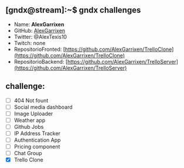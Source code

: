 ## [gndx@stream]:~$ gndx challenges

- Name: **AlexGarrixen**
- GitHub: [AlexGarrixen](https://github.com/AlexGarrixen)
- Twitter: @AlexTexis10
- Twitch: none
- RepositorioFronted: [https://github.com/AlexGarrixen/TrelloClone](https://github.com/AlexGarrixen/TrelloClone)
- RepositorioBackend: [https://github.com/AlexGarrixen/TrelloServer](https://github.com/AlexGarrixen/TrelloServer)

## challenge:
  - [ ] 404 Not fount
  - [ ] Social media dashboard
  - [ ] Image Uploader
  - [ ] Weather app
  - [ ] Github Jobs
  - [ ] IP Address Tracker
  - [ ] Authentication App
  - [ ] Pricing component
  - [ ] Chat Group
  - [x] Trello Clone
